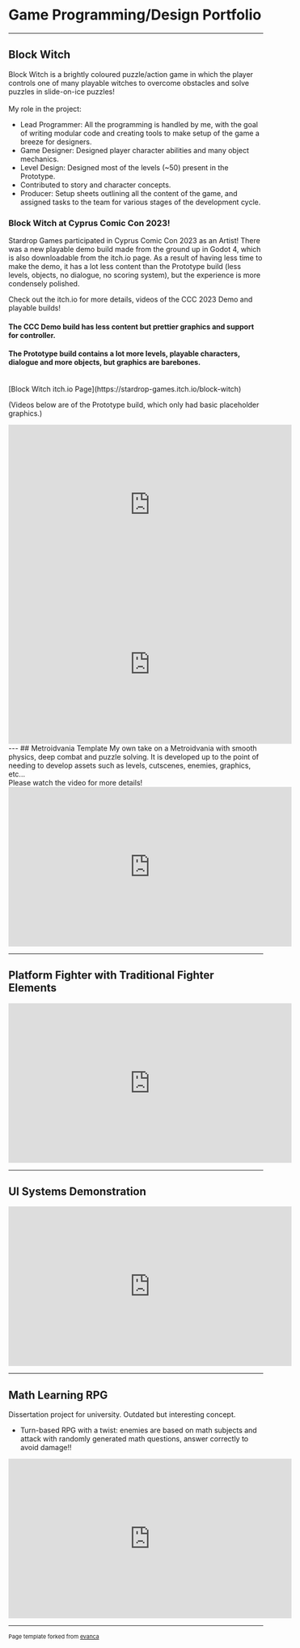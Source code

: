 # Game Programming/Design Portfolio

---

## Block Witch

Block Witch is a brightly coloured puzzle/action game in which the player controls one of many playable witches to overcome obstacles and solve puzzles in slide-on-ice puzzles!
<br><br>
My role in the project:
- Lead Programmer: All the programming is handled by me, with the goal of writing modular code and creating tools to make setup of the game a breeze for designers.
- Game Designer: Designed player character abilities and many object mechanics. 
- Level Design: Designed most of the levels (~50) present in the Prototype.
- Contributed to story and character concepts.
- Producer:  Setup sheets outlining all the content of the game, and assigned tasks to the team for various stages of the development cycle.

### Block Witch at Cyprus Comic Con 2023!

Stardrop Games participated in Cyprus Comic Con 2023 as an Artist!
There was a new playable demo build made from the ground up in Godot 4, which is also downloadable from the itch.io page.
As a result of having less time to make the demo, it has a lot less content than the Prototype build (less levels, objects, no dialogue, no scoring system),
but the experience is more condensely polished.

Check out the itch.io for more details, videos of the CCC 2023 Demo and playable builds!
#### The CCC Demo build has less content but prettier graphics and support for controller.
#### The Prototype build contains a lot more levels, playable characters, dialogue and more objects, but graphics are barebones.

<br>
[Block Witch itch.io Page](https://stardrop-games.itch.io/block-witch)
<br>

(Videos below are of the Prototype build, which only had basic placeholder graphics.)
<iframe width="560" height="315" src="https://www.youtube.com/embed/2qRkrHc7SUE" frameborder="0" allow="autoplay; encrypted-media" allowfullscreen></iframe>

<iframe width="560" height="315" src="https://www.youtube.com/embed/gC0LTTKuMwU" frameborder="0" allow="autoplay; encrypted-media" allowfullscreen></iframe>
---
## Metroidvania Template
My own take on a Metroidvania with smooth physics, deep combat and puzzle solving. It is developed up to the point of needing to develop assets such as levels, cutscenes, enemies, graphics, etc...
<br> Please watch the video for more details!
<br>
<iframe width="560" height="315" src="https://www.youtube.com/embed/bDmAu-cG1K0" frameborder="0" allow="autoplay; encrypted-media" allowfullscreen></iframe>

---
## Platform Fighter with Traditional Fighter Elements
<iframe width="560" height="315" src="https://www.youtube.com/embed/CfKI3LjGA7A" frameborder="0" allow="autoplay; encrypted-media" allowfullscreen></iframe>

---
## UI Systems Demonstration
<iframe width="560" height="315" src="https://www.youtube.com/embed/t5OZQguf5Ik" frameborder="0" allow="autoplay; encrypted-media" allowfullscreen></iframe>

---
## Math Learning RPG
Dissertation project for university. Outdated but interesting concept.
- Turn-based RPG with a twist: enemies are based on math subjects and attack with randomly generated math questions, answer correctly to avoid damage!!
<iframe width="560" height="315" src="https://www.youtube.com/embed/W7JsAO3z82c" frameborder="0" allow="autoplay; encrypted-media" allowfullscreen></iframe>

---
<p style="font-size:11px">Page template forked from <a href="https://github.com/evanca/quick-portfolio">evanca</a></p>
<!-- Remove above link if you don't want to attibute -->
